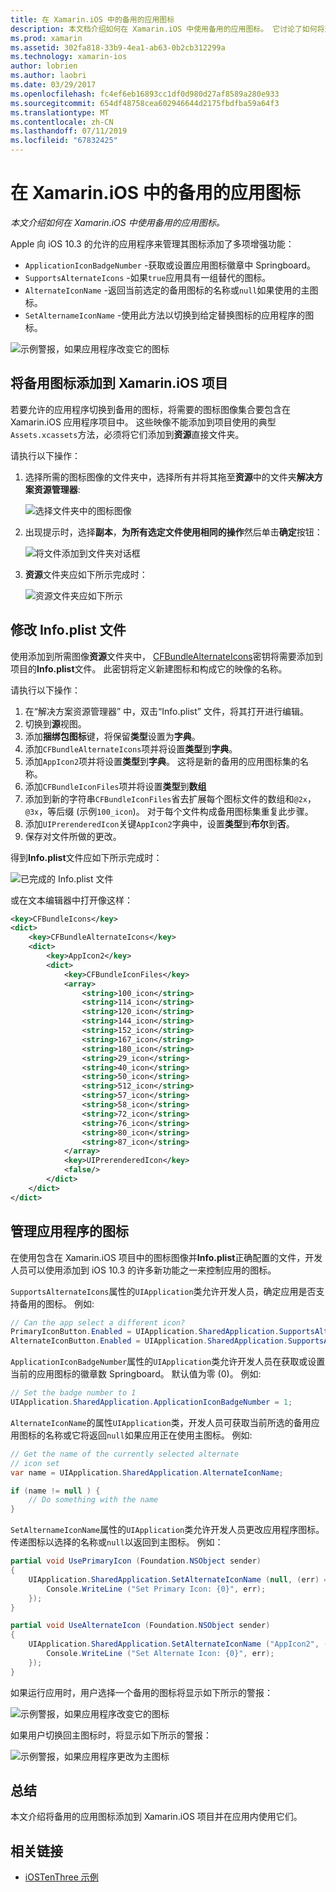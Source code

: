 ```yaml
---
title: 在 Xamarin.iOS 中的备用的应用图标
description: 本文档介绍如何在 Xamarin.iOS 中使用备用的应用图标。 它讨论了如何将这些图标添加到 Xamarin.iOS 项目、 如何修改 Info.plist 文件中，以及如何以编程方式管理应用的图标。
ms.prod: xamarin
ms.assetid: 302fa818-33b9-4ea1-ab63-0b2cb312299a
ms.technology: xamarin-ios
author: lobrien
ms.author: laobri
ms.date: 03/29/2017
ms.openlocfilehash: fc4ef6eb16893cc1df0d980d27af8589a280e933
ms.sourcegitcommit: 654df48758cea602946644d2175fbdfba59a64f3
ms.translationtype: MT
ms.contentlocale: zh-CN
ms.lasthandoff: 07/11/2019
ms.locfileid: "67832425"
---
```

# <a name="alternate-app-icons-in-xamarinios"></a>在 Xamarin.iOS 中的备用的应用图标

_本文介绍如何在 Xamarin.iOS 中使用备用的应用图标。_

Apple 向 iOS 10.3 的允许的应用程序来管理其图标添加了多项增强功能：

- `ApplicationIconBadgeNumber` -获取或设置应用图标徽章中 Springboard。
- `SupportsAlternateIcons` -如果`true`应用具有一组替代的图标。
- `AlternateIconName` -返回当前选定的备用图标的名称或`null`如果使用的主图标。
- `SetAlternameIconName` -使用此方法以切换到给定替换图标的应用程序的图标。

![](alternate-app-icons-images/icons04.png "示例警报，如果应用程序改变它的图标")

<a name="Adding-Alternate-Icons" />

## <a name="adding-alternate-icons-to-a-xamarinios-project"></a>将备用图标添加到 Xamarin.iOS 项目

若要允许的应用程序切换到备用的图标，将需要的图标图像集合要包含在 Xamarin.iOS 应用程序项目中。 这些映像不能添加到项目使用的典型`Assets.xcassets`方法，必须将它们添加到**资源**直接文件夹。

请执行以下操作：

1. 选择所需的图标图像的文件夹中，选择所有并将其拖至**资源**中的文件夹**解决方案资源管理器**:

    ![](alternate-app-icons-images/icons00.png "选择文件夹中的图标图像")

2. 出现提示时，选择**副本**，**为所有选定文件使用相同的操作**然后单击**确定**按钮：

    ![](alternate-app-icons-images/icons02.png "将文件添加到文件夹对话框")

3. **资源**文件夹应如下所示完成时：

    ![](alternate-app-icons-images/icons01.png "资源文件夹应如下所示")

<a name="Modifying-the-Info.plist-File" />

## <a name="modifying-the-infoplist-file"></a>修改 Info.plist 文件

使用添加到所需图像**资源**文件夹中， [CFBundleAlternateIcons](https://developer.apple.com/library/content/documentation/General/Reference/InfoPlistKeyReference/Articles/CoreFoundationKeys.html#//apple_ref/doc/uid/TP40009249-SW13)密钥将需要添加到项目的**Info.plist**文件。 此密钥将定义新建图标和构成它的映像的名称。

请执行以下操作：

1. 在“解决方案资源管理器”  中，双击“Info.plist”  文件，将其打开进行编辑。
2. 切换到**源**视图。
3. 添加**捆绑包图标**键，将保留**类型**设置为**字典**。
4. 添加`CFBundleAlternateIcons`项并将设置**类型**到**字典**。
5. 添加`AppIcon2`项并将设置**类型**到**字典**。 这将是新的备用的应用图标集的名称。
6. 添加`CFBundleIconFiles`项并将设置**类型**到**数组**
7. 添加到新的字符串`CFBundleIconFiles`省去扩展每个图标文件的数组和`@2x`， `@3x`，等后缀 (示例`100_icon`)。 对于每个文件构成备用图标集重复此步骤。
8. 添加`UIPrerenderedIcon`关键`AppIcon2`字典中，设置**类型**到**布尔**到**否**。
9. 保存对文件所做的更改。

得到**Info.plist**文件应如下所示完成时：

![](alternate-app-icons-images/icons03.png "已完成的 Info.plist 文件")

或在文本编辑器中打开像这样：

```xml
<key>CFBundleIcons</key>
<dict>
    <key>CFBundleAlternateIcons</key>
    <dict>
        <key>AppIcon2</key>
        <dict>
            <key>CFBundleIconFiles</key>
            <array>
                <string>100_icon</string>
                <string>114_icon</string>
                <string>120_icon</string>
                <string>144_icon</string>
                <string>152_icon</string>
                <string>167_icon</string>
                <string>180_icon</string>
                <string>29_icon</string>
                <string>40_icon</string>
                <string>50_icon</string>
                <string>512_icon</string>
                <string>57_icon</string>
                <string>58_icon</string>
                <string>72_icon</string>
                <string>76_icon</string>
                <string>80_icon</string>
                <string>87_icon</string>
            </array>
            <key>UIPrerenderedIcon</key>
            <false/>
        </dict>
    </dict>
</dict>
```

<a name="Managing-the-Apps-Icon" />

## <a name="managing-the-apps-icon"></a>管理应用程序的图标 

在使用包含在 Xamarin.iOS 项目中的图标图像并**Info.plist**正确配置的文件，开发人员可以使用添加到 iOS 10.3 的许多新功能之一来控制应用的图标。

`SupportsAlternateIcons`属性的`UIApplication`类允许开发人员，确定应用是否支持备用的图标。 例如:

```csharp
// Can the app select a different icon?
PrimaryIconButton.Enabled = UIApplication.SharedApplication.SupportsAlternateIcons;
AlternateIconButton.Enabled = UIApplication.SharedApplication.SupportsAlternateIcons;
```

`ApplicationIconBadgeNumber`属性的`UIApplication`类允许开发人员在获取或设置当前的应用图标的徽章数 Springboard。 默认值为零 (0)。 例如:

```csharp
// Set the badge number to 1
UIApplication.SharedApplication.ApplicationIconBadgeNumber = 1;
```

`AlternateIconName`的属性`UIApplication`类，开发人员可获取当前所选的备用应用图标的名称或它将返回`null`如果应用正在使用主图标。 例如:

```csharp
// Get the name of the currently selected alternate
// icon set
var name = UIApplication.SharedApplication.AlternateIconName;

if (name != null ) {
    // Do something with the name
}
```

`SetAlternameIconName`属性的`UIApplication`类允许开发人员更改应用程序图标。 传递图标以选择的名称或`null`以返回到主图标。 例如：

```csharp
partial void UsePrimaryIcon (Foundation.NSObject sender)
{
    UIApplication.SharedApplication.SetAlternateIconName (null, (err) => {
        Console.WriteLine ("Set Primary Icon: {0}", err);
    });
}

partial void UseAlternateIcon (Foundation.NSObject sender)
{
    UIApplication.SharedApplication.SetAlternateIconName ("AppIcon2", (err) => {
        Console.WriteLine ("Set Alternate Icon: {0}", err);
    });
}
```

如果运行应用时，用户选择一个备用的图标将显示如下所示的警报：

![](alternate-app-icons-images/icons04.png "示例警报，如果应用程序改变它的图标")

如果用户切换回主图标时，将显示如下所示的警报：

![](alternate-app-icons-images/icons05.png "示例警报，如果应用程序更改为主图标")

<a name="Summary" />

## <a name="summary"></a>总结

本文介绍将备用的应用图标添加到 Xamarin.iOS 项目并在应用内使用它们。



## <a name="related-links"></a>相关链接

- [iOSTenThree 示例](https://developer.xamarin.com/samples/ios/iOS10/iOSTenThree)
